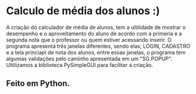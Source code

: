 # Calculo de média dos alunos :)

 A criação do calculador de média de alunos, tem a ultilidade de mostrar o desempenho e o aproveitamento do aluno de acordo com a primeria e a segunda nota que o professor ou quem estiver acessando inserir. O programa apresenta três janelas diferentes, sendo elas; LOGIN, CADASTRO e a tela princiapl de nota dos alunos, entre essas janelas, o programa tem algumas validações pelo caminho apresentada em um "SG.POPUP". Ultilizamos a biblioteca PySimpleGUI para facilitar a criação.

 ## Feito em Python.

<br>

 
